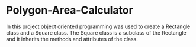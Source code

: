 # Polygon-Area-Calculator
In this project object oriented programming was used to create a Rectangle class and a Square class. 
The Square class is a subclass of the Rectangle and it inherits the methods and attributes of the class.
